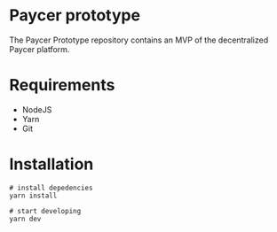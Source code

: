 # Paycer prototype

The Paycer Prototype repository contains an MVP of the decentralized Paycer platform.

# Requirements
- NodeJS
- Yarn
- Git


# Installation
```
# install depedencies
yarn install

# start developing
yarn dev
```
